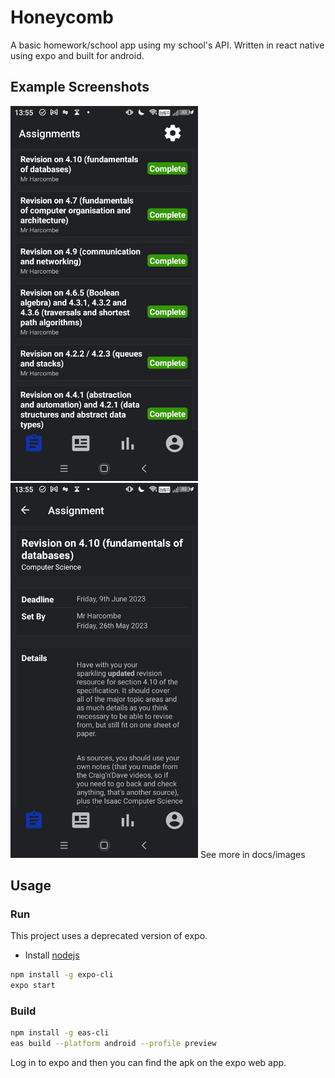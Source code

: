 # Honeycomb

A basic homework/school app using my school's API. Written in react native using expo and built for android.

## Example Screenshots

<img src="https://github.com/CornerMercury/Honeycomb/blob/main/docs/images/1Assignments.jpg" alt="Assignments" width="300"/>
<img src="https://github.com/CornerMercury/Honeycomb/blob/main/docs/images/2Assignment1.jpg" alt="Assignments" width="300"/>
See more in docs/images

## Usage

### Run

This project uses a deprecated version of expo.

-   Install [nodejs](https://nodejs.org/)

```sh
npm install -g expo-cli
expo start
```

### Build

```sh
npm install -g eas-cli
eas build --platform android --profile preview
```

Log in to expo and then you can find the apk on the expo web app.
